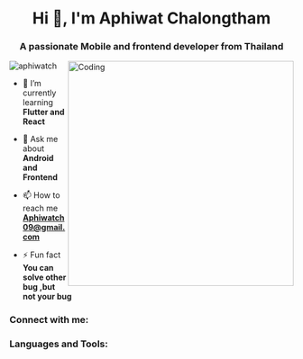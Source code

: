 <h1 align="center">Hi 👋, I'm Aphiwat Chalongtham</h1>
<h3 align="center">A passionate Mobile and frontend developer from Thailand</h3>
<img align="right" alt="Coding" width="400" src="https://i0.wp.com/media0.giphy.com/media/10HegwKCnl0krS/giphy.gif">

<p align="left"> <img src="https://komarev.com/ghpvc/?username=aphiwatch&label=Profile%20views&color=0e75b6&style=flat" alt="aphiwatch" /> </p>

- 🌱 I’m currently learning **Flutter and React**

- 💬 Ask me about **Android and Frontend**

- 📫 How to reach me **Aphiwatch09@gmail.com**

- ⚡ Fun fact **You can solve other bug ,but not your bug**

<h3 align="left">Connect with me:</h3>
<p align="left">
</p>

<h3 align="left">Languages and Tools:</h3>

